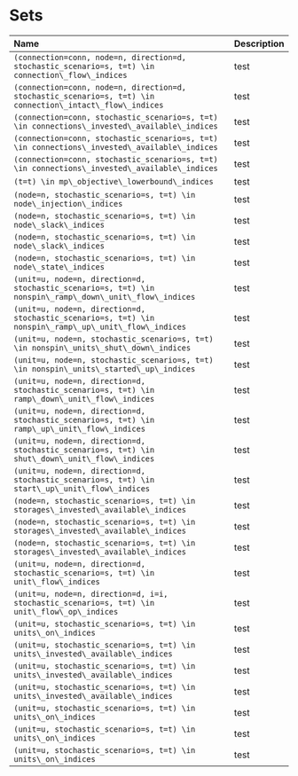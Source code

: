 # Sets 
| Name | Description | 
| :--------------------| :------------------- | 
| ``(connection=conn, node=n, direction=d, stochastic_scenario=s, t=t) \in connection\_flow\_indices`` | test | 
| ``(connection=conn, node=n, direction=d, stochastic_scenario=s, t=t) \in connection\_intact\_flow\_indices`` | test | 
| ``(connection=conn, stochastic_scenario=s, t=t) \in connections\_invested\_available\_indices`` | test | 
| ``(connection=conn, stochastic_scenario=s, t=t) \in connections\_invested\_available\_indices`` | test | 
| ``(connection=conn, stochastic_scenario=s, t=t) \in connections\_invested\_available\_indices`` | test | 
| ``(t=t) \in mp\_objective\_lowerbound\_indices`` | test | 
| ``(node=n, stochastic_scenario=s, t=t) \in node\_injection\_indices`` | test | 
| ``(node=n, stochastic_scenario=s, t=t) \in node\_slack\_indices`` | test | 
| ``(node=n, stochastic_scenario=s, t=t) \in node\_slack\_indices`` | test | 
| ``(node=n, stochastic_scenario=s, t=t) \in node\_state\_indices`` | test | 
| ``(unit=u, node=n, direction=d, stochastic_scenario=s, t=t) \in nonspin\_ramp\_down\_unit\_flow\_indices`` | test | 
| ``(unit=u, node=n, direction=d, stochastic_scenario=s, t=t) \in nonspin\_ramp\_up\_unit\_flow\_indices`` | test | 
| ``(unit=u, node=n, stochastic_scenario=s, t=t) \in nonspin\_units\_shut\_down\_indices`` | test | 
| ``(unit=u, node=n, stochastic_scenario=s, t=t) \in nonspin\_units\_started\_up\_indices`` | test | 
| ``(unit=u, node=n, direction=d, stochastic_scenario=s, t=t) \in ramp\_down\_unit\_flow\_indices`` | test | 
| ``(unit=u, node=n, direction=d, stochastic_scenario=s, t=t) \in ramp\_up\_unit\_flow\_indices`` | test | 
| ``(unit=u, node=n, direction=d, stochastic_scenario=s, t=t) \in shut\_down\_unit\_flow\_indices`` | test | 
| ``(unit=u, node=n, direction=d, stochastic_scenario=s, t=t) \in start\_up\_unit\_flow\_indices`` | test | 
| ``(node=n, stochastic_scenario=s, t=t) \in storages\_invested\_available\_indices`` | test | 
| ``(node=n, stochastic_scenario=s, t=t) \in storages\_invested\_available\_indices`` | test | 
| ``(node=n, stochastic_scenario=s, t=t) \in storages\_invested\_available\_indices`` | test | 
| ``(unit=u, node=n, direction=d, stochastic_scenario=s, t=t) \in unit\_flow\_indices`` | test | 
| ``(unit=u, node=n, direction=d, i=i, stochastic_scenario=s, t=t) \in unit\_flow\_op\_indices`` | test | 
| ``(unit=u, stochastic_scenario=s, t=t) \in units\_on\_indices`` | test | 
| ``(unit=u, stochastic_scenario=s, t=t) \in units\_invested\_available\_indices`` | test | 
| ``(unit=u, stochastic_scenario=s, t=t) \in units\_invested\_available\_indices`` | test | 
| ``(unit=u, stochastic_scenario=s, t=t) \in units\_invested\_available\_indices`` | test | 
| ``(unit=u, stochastic_scenario=s, t=t) \in units\_on\_indices`` | test | 
| ``(unit=u, stochastic_scenario=s, t=t) \in units\_on\_indices`` | test | 
| ``(unit=u, stochastic_scenario=s, t=t) \in units\_on\_indices`` | test | 
